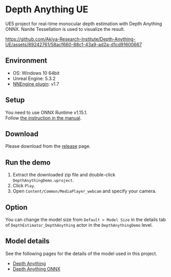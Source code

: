 # Depth Anything UE

UE5 project for real-time monocular depth estimation with Depth Anything ONNX. Nanite Tessellation is used to visualize the result.  

https://github.com/Akiya-Research-Institute/Depth-Anything-UE/assets/89242761/58acf660-88c1-43a9-ad2a-d1cd91600667

## Environment

- OS: Windows 10 64bit
- Unreal Engine: 5.3.2
- [NNEngine plugin](https://www.unrealengine.com/marketplace/product/74892c770dc149b1b5c4e872804e6ade): v1.7

## Setup

You need to use ONNX Runtime v1.15.1.  
Follow [the instruction in the manual](https://akiya-research-institute.github.io/NNEngine-API/en/tips-latest-ort/).

## Download

Please download from the [release](https://github.com/Akiya-Research-Institute/Depth-Anything-UE/releases) page.

## Run the demo

1. Extract the downloaded zip file and double-click `DepthAnythingDemo.uproject`.  
2. Click `Play`.
3. Open `Content/Common/MediaPlayer_webcam` and specify your camera.

## Option

You can change the model size from `Default > Model Size` in the details tab of `DepthEstimator_DepthAnything` actor in the `DepthAnythingDemo` level.

## Model details

See the following pages for the details of the model used in this project.

- [Depth Anything](https://github.com/LiheYoung/Depth-Anything)
- [Depth Anything ONNX](https://github.com/fabio-sim/Depth-Anything-ONNX)
